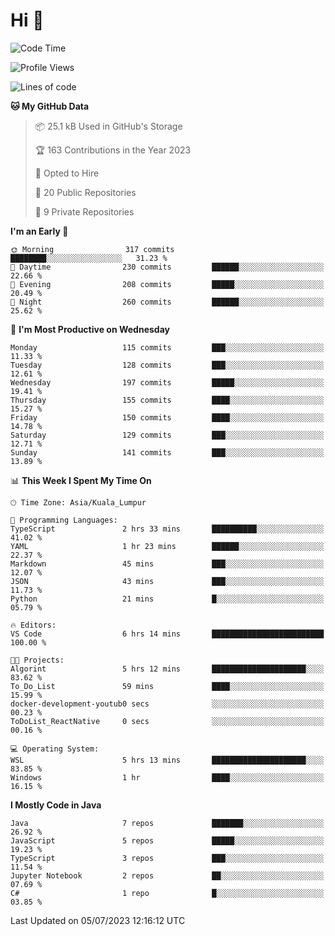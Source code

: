 <h1>Hi 👋</h1>

<!--START_SECTION:waka-->
![Code Time](http://img.shields.io/badge/Code%20Time-254%20hrs%201%20min-blue)

![Profile Views](http://img.shields.io/badge/Profile%20Views-0-blue)

![Lines of code](https://img.shields.io/badge/From%20Hello%20World%20I%27ve%20Written-1.1%20million%20lines%20of%20code-blue)

**🐱 My GitHub Data** 

> 📦 25.1 kB Used in GitHub's Storage 
 > 
> 🏆 163 Contributions in the Year 2023
 > 
> 💼 Opted to Hire
 > 
> 📜 20 Public Repositories 
 > 
> 🔑 9 Private Repositories 
 > 
**I'm an Early 🐤** 

```text
🌞 Morning                317 commits         ████████░░░░░░░░░░░░░░░░░   31.23 % 
🌆 Daytime                230 commits         ██████░░░░░░░░░░░░░░░░░░░   22.66 % 
🌃 Evening                208 commits         █████░░░░░░░░░░░░░░░░░░░░   20.49 % 
🌙 Night                  260 commits         ██████░░░░░░░░░░░░░░░░░░░   25.62 % 
```
📅 **I'm Most Productive on Wednesday** 

```text
Monday                   115 commits         ███░░░░░░░░░░░░░░░░░░░░░░   11.33 % 
Tuesday                  128 commits         ███░░░░░░░░░░░░░░░░░░░░░░   12.61 % 
Wednesday                197 commits         █████░░░░░░░░░░░░░░░░░░░░   19.41 % 
Thursday                 155 commits         ████░░░░░░░░░░░░░░░░░░░░░   15.27 % 
Friday                   150 commits         ████░░░░░░░░░░░░░░░░░░░░░   14.78 % 
Saturday                 129 commits         ███░░░░░░░░░░░░░░░░░░░░░░   12.71 % 
Sunday                   141 commits         ███░░░░░░░░░░░░░░░░░░░░░░   13.89 % 
```


📊 **This Week I Spent My Time On** 

```text
🕑︎ Time Zone: Asia/Kuala_Lumpur

💬 Programming Languages: 
TypeScript               2 hrs 33 mins       ██████████░░░░░░░░░░░░░░░   41.02 % 
YAML                     1 hr 23 mins        ██████░░░░░░░░░░░░░░░░░░░   22.37 % 
Markdown                 45 mins             ███░░░░░░░░░░░░░░░░░░░░░░   12.07 % 
JSON                     43 mins             ███░░░░░░░░░░░░░░░░░░░░░░   11.73 % 
Python                   21 mins             █░░░░░░░░░░░░░░░░░░░░░░░░   05.79 % 

🔥 Editors: 
VS Code                  6 hrs 14 mins       █████████████████████████   100.00 % 

🐱‍💻 Projects: 
Algorint                 5 hrs 12 mins       █████████████████████░░░░   83.62 % 
To_Do_List               59 mins             ████░░░░░░░░░░░░░░░░░░░░░   15.99 % 
docker-development-youtub0 secs              ░░░░░░░░░░░░░░░░░░░░░░░░░   00.23 % 
ToDoList_ReactNative     0 secs              ░░░░░░░░░░░░░░░░░░░░░░░░░   00.16 % 

💻 Operating System: 
WSL                      5 hrs 13 mins       █████████████████████░░░░   83.85 % 
Windows                  1 hr                ████░░░░░░░░░░░░░░░░░░░░░   16.15 % 
```

**I Mostly Code in Java** 

```text
Java                     7 repos             ███████░░░░░░░░░░░░░░░░░░   26.92 % 
JavaScript               5 repos             █████░░░░░░░░░░░░░░░░░░░░   19.23 % 
TypeScript               3 repos             ███░░░░░░░░░░░░░░░░░░░░░░   11.54 % 
Jupyter Notebook         2 repos             ██░░░░░░░░░░░░░░░░░░░░░░░   07.69 % 
C#                       1 repo              █░░░░░░░░░░░░░░░░░░░░░░░░   03.85 % 
```




 Last Updated on 05/07/2023 12:16:12 UTC
<!--END_SECTION:waka-->
